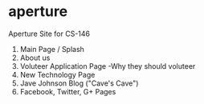 aperture
========

Aperture Site for CS-146

1. Main Page / Splash
2. About us
3. Voluteer Application Page
    -Why they should voluteer
4. New Technology Page
5. Jave Johnson Blog ("Cave's Cave")
6. Facebook, Twitter, G+ Pages
